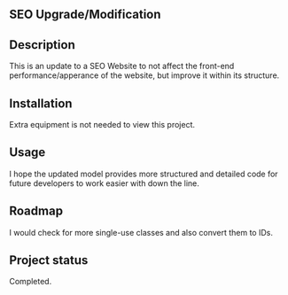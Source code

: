 ## SEO Upgrade/Modification

## Description
This is an update to a SEO Website to not affect the front-end performance/apperance of the website, but improve it within its structure.

## Installation
Extra equipment is not needed to view this project.

## Usage
I hope the updated model provides more structured and detailed code for future developers to work easier with down the line.

## Roadmap
I would check for more single-use classes and also convert them to IDs.

## Project status
Completed.
